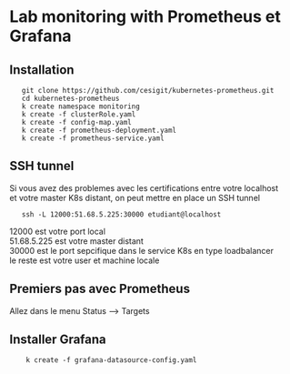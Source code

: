 # Lab monitoring with Prometheus et Grafana
## Installation 
```shell script
   git clone https://github.com/cesigit/kubernetes-prometheus.git
   cd kubernetes-prometheus
   k create namespace monitoring
   k create -f clusterRole.yaml
   k create -f config-map.yaml 
   k create -f prometheus-deployment.yaml 
   k create -f prometheus-service.yaml
```
## SSH tunnel 
Si vous avez des problemes avec les certifications entre votre localhost  
et votre master K8s distant, on peut mettre en place un SSH tunnel
```shell script
   ssh -L 12000:51.68.5.225:30000 etudiant@localhost 
```
12000 est votre port local   
51.68.5.225 est votre master distant  
30000 est le port sepcifique dans le service K8s en type loadbalancer  
le reste est votre user et machine locale  

## Premiers pas avec  Prometheus 
Allez dans le menu Status --> Targets

## Installer Grafana 
```shell script
    k create -f grafana-datasource-config.yaml 
    
```
 